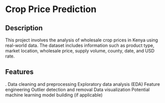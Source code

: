 # Crop Price Prediction 
## Description
This project involves the analysis of wholesale crop prices in Kenya using real-world data. The dataset includes information such as product type, market location, wholesale price, supply volume, county, date, and USD rate.
## Features
. Data cleaning and preprocessing
Exploratory data analysis (EDA)
Feature engineering
Outlier detection and removal
Data visualization
Potential machine learning model building (if applicable)

